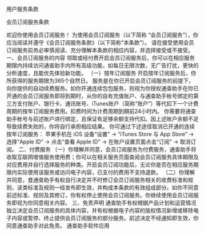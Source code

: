 用户服务条款

会员订阅服务条款

欢迎你使用会员订阅服务！
为使用会员订阅服务（以下简称 “会员订阅服务”），你应当阅读并遵守《会员订阅服务条款》（以下简称“本条款”）。
请在接受使用会员订阅服务前务必审慎阅读、充分理解本条款的相应内容，并选择接受或不接受。
一、会员订阅服务的内容
领取或经付费开启会员订阅服务后，你可以在相应服务期限内持续访问通查助手内所有高级功能，如每日无限次数，无广告打扰，更快的分析速度，且能优先体验新功能。
（一）按年订阅服务
开启按年订阅服务后，你所获得的服务期限为365个自然日。
服务是在你已开启会员订阅服务的前提下，向你提供的自动续费服务。如你开通连续包包服务，则视为你授权通查助手在你已开通的会员订阅服务即将到期时，从你的自有充值账户、与通查助手帐号绑定的第三方支付账户、银行卡、通讯账号、iTunes账户（简称“账户”）等代扣下一个计费周期的按年订阅服务费用。扣费时间为计费周期到期前24小时内。
你需要将通查助手帐号与前述账户进行绑定，且保证有足够余额支持代扣。因上述账户余额不足导致续费失败的，你将自行承担相应结果。
你可通过下述途径取消已开通的连续按年订阅服务：
苹果手机在 iOS 设备“设置” → “iTunes Store 与 App Store” → 选择“Apple ID” → 点击“查看 Apple ID” → 在账户设置页面点击“订阅” → 取消订阅。
二、付费服务
（一）你理解并同意，会员订阅服务为付费服务，通查助手将收取互联网增值服务使用费；你可以在相关服务页面查阅会员订阅服务具体期限及对应费用并自行选择服务的种类。开启会员订阅功能后，无论你是否在相应服务期限内实际使用该服务或访问电子内容，已支付的费用不支持退款。
（二）你理解并同意，食通查助手有权自行决定并不时修订会员订阅服务相关的收费标准和规则，该类标准及规则一经发布即生效，并构成本条款的有效组成部分。如你不同意前述标准、规则及其修订，你有权停止使用会员订阅服务。你继续使用会员订阅服务即视为你同意相关内容。
三、免责声明
通查助手有权根据产品计划和运营情况独立决定会员订阅服务的具体内容，并有权根据电子内容的版权情况新增或移除电子内容或暂停、终止提供会员订阅服务的部分服务。前述决定不经通知即生效，你同意通查助手对此免责。
通查助手软件应用
